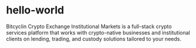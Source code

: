 # hello-world
Bitcyclin Crypto Exchange
Institutional Markets is a full-stack crypto services platform that works with crypto-native businesses and institutional clients on lending, trading, and custody solutions tailored to your needs.
